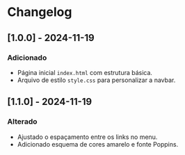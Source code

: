 # Changelog

## [1.0.0] - 2024-11-19
### Adicionado
- Página inicial `index.html` com estrutura básica.
- Arquivo de estilo `style.css` para personalizar a navbar.

## [1.1.0] - 2024-11-19
### Alterado
- Ajustado o espaçamento entre os links no menu.
- Adicionado esquema de cores amarelo e fonte Poppins.
